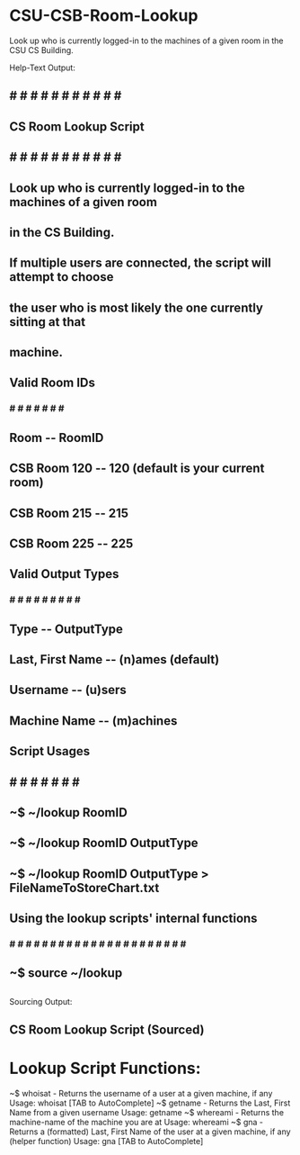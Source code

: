 CSU-CSB-Room-Lookup
===================

 Look up who is currently logged-in to the machines of a given room in the CSU CS Building.
 
 Help-Text Output:
## # # # # # # # # # # # #
## CS Room Lookup Script #
## # # # # # # # # # # # #
##  Look up who is currently logged-in to the machines of a given room
##     in the CS Building.
##
##  If multiple users are connected, the script will attempt to choose
##     the user who is most likely the one currently sitting at that
##     machine.
##
## Valid Room IDs #
### # # # # # # # #
##           Room -- RoomID
##   CSB Room 120 --  120 (default is your current room)
##   CSB Room 215 --  215
##   CSB Room 225 --  225
##
## Valid Output Types #
### # # # # # # # # # #
##              Type -- OutputType
##  Last, First Name -- (n)ames (default)
##          Username -- (u)sers
##      Machine Name -- (m)achines
##
## Script Usages #
## # # # # # # # #
##   ~$ ~/lookup RoomID
##   ~$ ~/lookup RoomID OutputType
##   ~$ ~/lookup RoomID OutputType > FileNameToStoreChart.txt
##
## Using the lookup scripts' internal functions #
### # # # # # # # # # # # # # # # # # # # # # # #
##   ~$ source ~/lookup
##

 Sourcing Output:
## CS Room Lookup Script (Sourced) ##
# Lookup Script Functions:
 ~$ whoisat - Returns the username of a user at a given machine, if any
       Usage: whoisat <machine-name>[TAB to AutoComplete]
 ~$ getname - Returns the Last, First Name from a given username
       Usage: getname <user-name>
 ~$ whereami - Returns the machine-name of the machine you are at
       Usage: whereami
 ~$ gna - Returns a (formatted) Last, First Name of the user at a given machine, if any (helper function)
       Usage: gna <machine-name>[TAB to AutoComplete]
